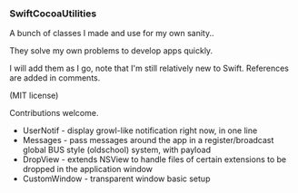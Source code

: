 ### SwiftCocoaUtilities

A bunch of classes I made and use for my own sanity..

They solve my own problems to develop apps quickly.

I will add them as I go, note that I'm still relatively new to Swift. References are added in comments.

(MIT license)

Contributions welcome.

- UserNotif - display growl-like notification right now, in one line
- Messages - pass messages around the app in a register/broadcast global BUS style (oldschool) system, with payload
- DropView - extends NSView to handle files of certain extensions to be dropped in the application window
- CustomWindow - transparent window basic setup
